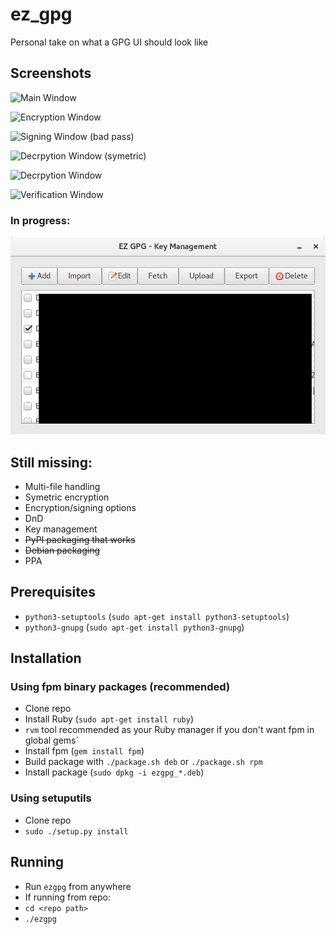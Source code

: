 # ez_gpg
Personal take on what a GPG UI should look like

## Screenshots

![Main Window](/screenshots/main_screen.png?raw=true "Main Window")

![Encryption Window](/screenshots/encrypt.png?raw=true "Encryption Window")

![Signing Window (bad pass)](/screenshots/sign_bad_pw.png?raw=true "Signing Window (bad pass)")

![Decrpytion Window (symetric)](/screenshots/decrypt_symetric.png?raw=true "Decryption Window (symetric)")

![Decrpytion  Window](/screenshots/decrypt.png?raw=true "Decrpytion  Window")

![Verification Window](/screenshots/verify.png?raw=true "Verification Window")

### In progress:
![Key Manag3ement Window](/screenshots/key_management.png?raw=true "Key Management Window")

## Still missing:
- Multi-file handling
- Symetric encryption
- Encryption/signing options
- DnD
- Key management
- <del>PyPI packaging that works</del>
- <del>Debian packaging</del>
- PPA

## Prerequisites

- `python3-setuptools` (`sudo apt-get install python3-setuptools`)
- `python3-gnupg` (`sudo apt-get install python3-gnupg`)

## Installation

### Using fpm binary packages (recommended)

- Clone repo
- Install Ruby (`sudo apt-get install ruby`)
 - `rvm` tool recommended as your Ruby manager if you don't want fpm in global gems`
- Install fpm (`gem install fpm`)
- Build package with `./package.sh deb` or `./package.sh rpm`
- Install package (`sudo dpkg -i ezgpg_*.deb`)

### Using setuputils

- Clone repo
- `sudo ./setup.py install`

## Running

- Run `ezgpg` from anywhere
- If running from repo:
 - `cd <repo path>`
 - `./ezgpg`

